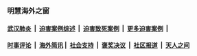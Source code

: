 
### 明慧海外之窗

####  [武汉肺炎](indexes/365.md?t=02252100) &nbsp;|&nbsp;  [迫害案例综述](indexes/328.md?t=02252100) &nbsp;|&nbsp; [迫害致死案例](indexes/277.md?t=02252100)  &nbsp;|&nbsp; [更多迫害案例](indexes/81.md?t=02252100)  &nbsp;|&nbsp; 
####  [时事评论](indexes/19.md?t=02252100) &nbsp;|&nbsp; [海外简讯](indexes/245.md?t=02252100)&nbsp;|&nbsp;  [社会支持](indexes/140.md?t=02252100) &nbsp;|&nbsp; [褒奖决议](indexes/282.md?t=02252100) &nbsp;|&nbsp; [社区报道](indexes/91.md?t=02252100)  &nbsp;|&nbsp; [天人之间](indexes/78.md?t=02252100) 

